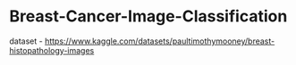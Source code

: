 # Breast-Cancer-Image-Classification
dataset - https://www.kaggle.com/datasets/paultimothymooney/breast-histopathology-images
